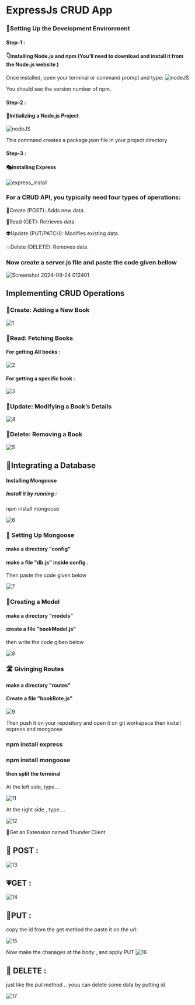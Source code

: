 # ExpressJs CRUD App

 ### 🔨Setting Up the Development Environment
 #### Step-1 :
 #### 👇Installing Node.js and npm (You’ll need to download and install it from the Node.js website )
 
 Once installed, open your terminal or command prompt and type:
 ![nodeJS](https://github.com/user-attachments/assets/79c85b8e-3f60-428a-a2e6-3162b6c12993)
 
 You should see the version number of npm.

 #### Step-2 :
 #### 🗽Initializing a Node.js Project
 
![nodeJS](https://github.com/user-attachments/assets/4dec9e23-2255-4f96-9f42-c8704df0e7a6)

This command creates a package.json file in your project directory

#### Step-3 :
#### 🎭Installing Express

![express_install](https://github.com/user-attachments/assets/0b7b18fc-1af2-41cf-8cc6-520420560e4a)

### For a CRUD API, you typically need four types of operations:
👻Create (POST): Adds new data.

📖Read (GET): Retrieves data.

👽Update (PUT/PATCH): Modifies existing data.

💥Delete (DELETE): Removes data.


### Now create a server.js file and paste the code given bellow
![Screenshot 2024-09-24 012401](https://github.com/user-attachments/assets/02bc3d45-062b-4302-9a29-b9f75699309b)


## Implementing CRUD Operations
### 👾Create: Adding a New Book
![1](https://github.com/user-attachments/assets/cf4c8a60-dd09-4364-a93e-7fbd15e27165)


### 📜Read: Fetching Books
#### For getting All books :
![2](https://github.com/user-attachments/assets/5ea9d1b7-9cba-460c-a4af-cfbf2cfc2025)


#### For getting a specific book :
![3](https://github.com/user-attachments/assets/1268c80c-40ed-4976-a727-826c458d9f9b)


### 🎀Update: Modifying a Book’s Details
![4](https://github.com/user-attachments/assets/3e8b663a-94cb-4792-bdba-0b731149ed92)


### 🎃Delete: Removing a Book
![5](https://github.com/user-attachments/assets/7ccbe303-78ba-462f-b0ae-7a716b1fbd02)




## 🐥Integrating a Database
#### Installing Mongoose
##### Install it by running :

npm install mongoose

![6](https://github.com/user-attachments/assets/12e1ce6f-a154-4df9-8647-50f8e291d6bd)


### 🤝 Setting Up Mongoose
#### make a directory "config"
#### make a file "db.js" inside config .
Then paste the code given below

![7](https://github.com/user-attachments/assets/01a21616-3f96-4231-9f20-bf5ecc67e470)



### 🔧Creating a Model
#### make a directory "models"
#### create a file "bookModel.js"
then write the code giben below

![8](https://github.com/user-attachments/assets/97069314-8901-4168-be56-4dfdb482fa61)



### 🛣 Givinging Routes
#### make a directory "routes"
#### Create a file "bookRote.js"

![9](https://github.com/user-attachments/assets/457f0b69-0e50-4b33-b0af-77d7fd62c6e1)

Then push it on your repository
and open it on git workspace
then install express and mongoose

### npm install express
### npm install mongoose
#### then split the terminal 
At the left side, type....

![11](https://github.com/user-attachments/assets/f2a815a0-4c1a-4ac7-b0c8-20de06ae4080)

At the right side , type....

![12](https://github.com/user-attachments/assets/6c5d8a37-88f0-4558-9891-14f8a51c6ce1)



🔑Get an Extension named Thunder Client


## 🎈 POST :
![13](https://github.com/user-attachments/assets/c341a57d-c4ae-42e6-a72f-6d008580b5b7)


## 💗GET :
![14](https://github.com/user-attachments/assets/dd529f8b-63a6-4441-aaa3-3022e754d996)



## 🍕PUT :
copy the id from the get method
the paste it on the url:

![15](https://github.com/user-attachments/assets/01b76f45-2917-4c88-bf38-9d1e56c81839)

Now make the chanages at the body , and apply PUT
![16](https://github.com/user-attachments/assets/365025d7-0045-4dc3-9f48-fffa42d26b37)



## 🚽 DELETE :
just like the put method .. youu can delete some data by putting id 

![17](https://github.com/user-attachments/assets/462f988d-f289-4bdd-847f-ecf265b978c1)











